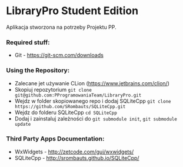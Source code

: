 # LibraryPro Student Edition
Aplikacja stworzona na potrzeby Projektu PP.

### Required stuff:
* Git - <a href="https://git-scm.com/downloads">https://git-scm.com/downloads</a>

### Using the Repository:
* Zalecane jet używanie CLion (https://www.jetbrains.com/clion/)
* Skopiuj repozytorium  `git clone git@github.com:PProgramowaniaTeam/LibraryPro.git`
* Wejdz w folder skopiowanego repo i dodaj SQLiteCpp `git clone https://github.com/SRombauts/SQLiteCpp.git`
* Wejdz do folderu SQLiteCpp `cd SQLiteCpp`
* Dodaj i zainstaluj zależności do `git submodule init`, `git submodule update`

### Third Party Apps Documentation:
* WxWidgets - <a href="http://zetcode.com/gui/wxwidgets/">http://zetcode.com/gui/wxwidgets/</a>
* SQLiteCpp - <a href="http://srombauts.github.io/SQLiteCpp/">http://srombauts.github.io/SQLiteCpp/</a>
